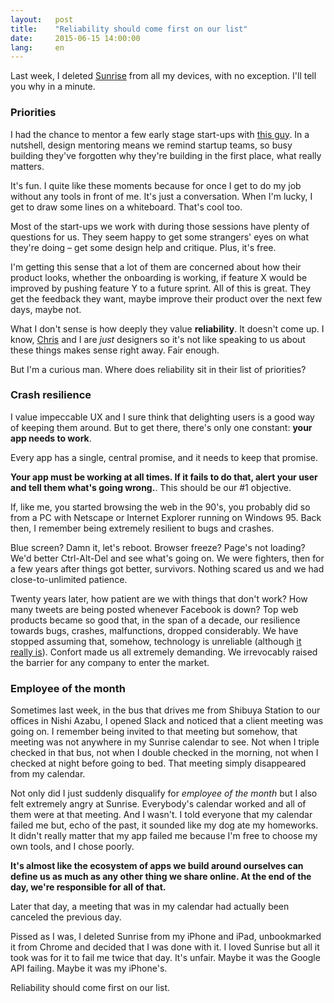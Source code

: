 ```yaml
---
layout:   post
title:    "Reliability should come first on our list"
date:     2015-06-15 14:00:00
lang:     en
---
```


Last week, I deleted [Sunrise](https://calendar.sunrise.am/) from all my devices, with no exception. I'll tell you why in a minute.

### Priorities

I had the chance to mentor a few early stage start-ups with [this guy](http://www.twitter.com/cpalmieri). In a nutshell, design mentoring means we remind startup teams, so busy building they've forgotten why they're building in the first place, what really matters.

It's fun. I quite like these moments because for once I get to do my job without any tools in front of me. It's just a conversation. When I'm lucky, I get to draw some lines on a whiteboard. That's cool too.

Most of the start-ups we work with during those sessions have plenty of questions for us. They seem happy to get some strangers' eyes on what they're doing – get some design help and critique. Plus, it's free.

I'm getting this sense that a lot of them are concerned about how their product looks, whether the onboarding is working, if feature X would be improved by pushing feature Y to a future sprint. All of this is great. They get the feedback they want, maybe improve their product over the next few days, maybe not.

What I don't sense is how deeply they value **reliability**. It doesn't come up. I know, [Chris](http://www.twitter.com/cpalmieri) and I are *just* designers so it's not like speaking to us about these things makes sense right away. Fair enough.

But I'm a curious man. Where does reliability sit in their list of priorities?

### Crash resilience

I value impeccable UX and I sure think that delighting users is a good way of keeping them around. But to get there, there's only one constant: **your app needs to work**.

Every app has a single, central promise, and it needs to keep that promise.

**Your app must be working at all times. If it fails to do that, alert your user and tell them what's going wrong.**. This should be our #1 objective.

If, like me, you started browsing the web in the 90's, you probably did so from a PC with Netscape or Internet Explorer running on Windows 95. Back then, I remember being extremely resilient to bugs and crashes.

Blue screen? Damn it, let's reboot. Browser freeze? Page's not loading? We'd better Ctrl-Alt-Del and see what's going on. We were fighters, then for a few years after things got better, survivors. Nothing scared us and we had close-to-unlimited patience.

Twenty years later, how patient are we with things that don't work? How many tweets are being posted whenever Facebook is down? Top web products became so good that, in the span of a decade, our resilience towards bugs, crashes, malfunctions, dropped considerably. We have stopped assuming that, somehow, technology is unreliable (although [it really is](https://medium.com/message/everything-is-broken-81e5f33a24e1)). Confort made us all extremely demanding. We irrevocably raised the barrier for any company to enter the market.

### Employee of the month

Sometimes last week, in the bus that drives me from Shibuya Station to our offices in Nishi Azabu, I opened Slack and noticed that a client meeting was going on. I remember being invited to that meeting but somehow, that meeting was not anywhere in my Sunrise calendar to see. Not when I triple checked in that bus, not when I double checked in the morning, not when I checked at night before going to bed. That meeting simply disappeared from my calendar.

Not only did I just suddenly disqualify for *employee of the month* but I also felt extremely angry at Sunrise. Everybody's calendar worked and all of them were at that meeting. And I wasn't. I told everyone that my calendar failed me but, echo of the past, it sounded like my dog ate my homeworks. It didn't really matter that my app failed me because I'm free to choose my own tools, and I chose poorly.

**It's almost like the ecosystem of apps we build around ourselves can define us as much as any other thing we share online. At the end of the day, we're responsible for all of that.**

Later that day, a meeting that was in my calendar had actually been canceled the previous day.

Pissed as I was, I deleted Sunrise from my iPhone and iPad, unbookmarked it from Chrome and decided that I was done with it. I loved Sunrise but all it took was for it to fail me twice that day. It's unfair. Maybe it was the Google API failing. Maybe it was my iPhone's.

Reliability should come first on our list.















